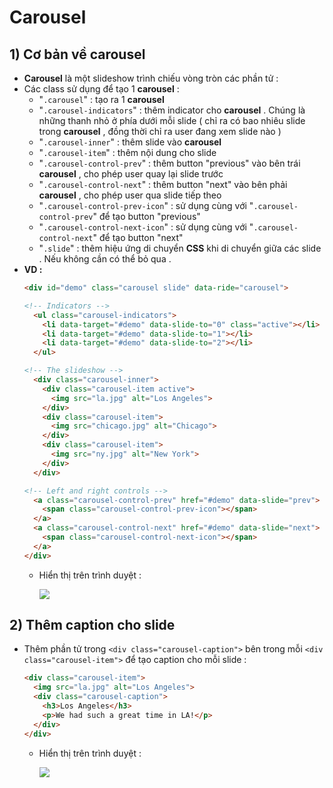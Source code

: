 # Carousel
## **1) Cơ bản về carousel**
- **Carousel** là một slideshow trình chiếu vòng tròn các phần tử :
- Các class sử dụng để tạo 1 **carousel** :
    - "`.carousel`"  : tạo ra 1 **carousel**
    - "`.carousel-indicators`" : thêm indicator cho **carousel** . Chúng là những thanh nhỏ ở phía dưới mỗi slide ( chỉ ra có bao nhiêu slide trong **carousel** , đồng thời chỉ ra user đang xem slide nào )
    - "`.carousel-inner`" : thêm slide vào **carousel**
    - "`.carousel-item`" : thêm nội dung cho slide
    - "`.carousel-control-prev`" : thêm button "previous" vào bên trái **carousel** , cho phép user quay lại slide trước
    - "`.carousel-control-next`" : thêm button "next" vào bên phải **carousel** , cho phép user qua slide tiếp theo
    - "`.carousel-control-prev-icon`" : sử dụng cùng với "`.carousel-control-prev`" để tạo button "previous"
    - "`.carousel-control-next-icon`" : sử dụng cùng với "`.carousel-control-next`" để tạo button "next"
    - "`.slide`" : thêm hiệu ứng di chuyển **CSS** khi di chuyển giữa các slide . Nếu không cần có thể bỏ qua .
- **VD :**
    ```html
    <div id="demo" class="carousel slide" data-ride="carousel">

    <!-- Indicators -->
      <ul class="carousel-indicators">
        <li data-target="#demo" data-slide-to="0" class="active"></li>
        <li data-target="#demo" data-slide-to="1"></li>
        <li data-target="#demo" data-slide-to="2"></li>
      </ul>

    <!-- The slideshow -->
      <div class="carousel-inner">
        <div class="carousel-item active">
          <img src="la.jpg" alt="Los Angeles">
        </div>
        <div class="carousel-item">
          <img src="chicago.jpg" alt="Chicago">
        </div>
        <div class="carousel-item">
          <img src="ny.jpg" alt="New York">
        </div>
      </div>

    <!-- Left and right controls -->
      <a class="carousel-control-prev" href="#demo" data-slide="prev">
        <span class="carousel-control-prev-icon"></span>
      </a>
      <a class="carousel-control-next" href="#demo" data-slide="next">
        <span class="carousel-control-next-icon"></span>
      </a>
    </div>
    ```
    - Hiển thị trên trình duyệt :

        <img src=https://i.imgur.com/kqlh3LB.png>

## **2) Thêm caption cho slide**
- Thêm phần tử trong `<div class="carousel-caption">` bên trong mỗi `<div class="carousel-item">` để tạo caption cho mỗi slide :
    ```html
    <div class="carousel-item">
      <img src="la.jpg" alt="Los Angeles">
      <div class="carousel-caption">
        <h3>Los Angeles</h3>
        <p>We had such a great time in LA!</p>
      </div>
    </div>
    ```
    - Hiển thị trên trình duyệt :

        <img src=https://i.imgur.com/fL5THiO.png>

